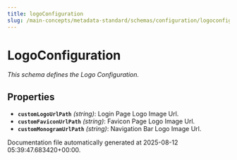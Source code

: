 ```yaml
---
title: logoConfiguration
slug: /main-concepts/metadata-standard/schemas/configuration/logoconfiguration
---
```


# LogoConfiguration

*This schema defines the Logo Configuration.*

## Properties

- **`customLogoUrlPath`** *(string)*: Login Page Logo Image Url.
- **`customFaviconUrlPath`** *(string)*: Favicon Page Logo Image Url.
- **`customMonogramUrlPath`** *(string)*: Navigation Bar Logo Image Url.


Documentation file automatically generated at 2025-08-12 05:39:47.683420+00:00.
